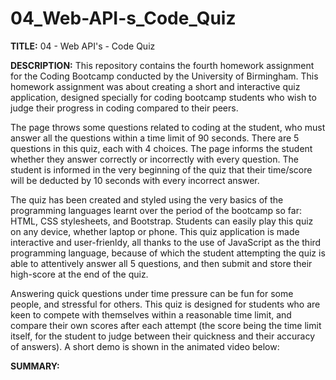 # 04_Web-API-s_Code_Quiz

<b>TITLE:</b> 04 - Web API's - Code Quiz

<b>DESCRIPTION:</b>
This repository contains the fourth homework assignment for the Coding Bootcamp conducted by the University of Birmingham. This homework assignment was about creating a short and interactive quiz application, designed specially for coding bootcamp students who wish to judge their progress in coding compared to their peers.

The page throws some questions related to coding at the student, who must answer all the questions within a time limit of 90 seconds. There are 5 questions in this quiz, each with 4 choices. The page informs the student whether they answer correctly or incorrectly with every question. The student is informed in the very beginning of the quiz that their time/score will be deducted by 10 seconds with every incorrect answer.

The quiz has been created and styled using the very basics of the programming languages learnt over the period of the bootcamp so far: HTML, CSS stylesheets, and Bootstrap. Students can easily play this quiz on any device, whether laptop or phone. This quiz application is made interactive and user-frienldy, all thanks to the use of JavaScript as the third programming language, because of which the student attempting the quiz is able to attentively answer all 5 questions, and then submit and store their high-score at the end of the quiz.

Answering quick questions under time pressure can be fun for some people, and stressful for others. This quiz is designed for students who are keen to compete with themselves within a reasonable time limit, and compare their own scores after each attempt (the score being the time limit itself, for the student to judge between their quickness and their accuracy of answers). A short demo is shown in the animated video below:

<b>SUMMARY:</b>